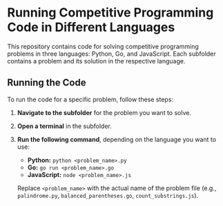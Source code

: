 # Running Competitive Programming Code in Different Languages

This repository contains code for solving competitive programming problems in three languages: Python, Go, and JavaScript. Each subfolder contains a problem and its solution in the respective language.

## Running the Code

To run the code for a specific problem, follow these steps:

1. **Navigate to the subfolder** for the problem you want to solve.
2. **Open a terminal** in the subfolder.
3. **Run the following command**, depending on the language you want to use:

   - **Python:** `python <problem_name>.py`
   - **Go:** `go run <problem_name>.go`
   - **JavaScript:** `node <problem_name>.js`

   Replace `<problem_name>` with the actual name of the problem file (e.g., `palindrome.py`, `balanced_parentheses.go`, `count_substrings.js`).
